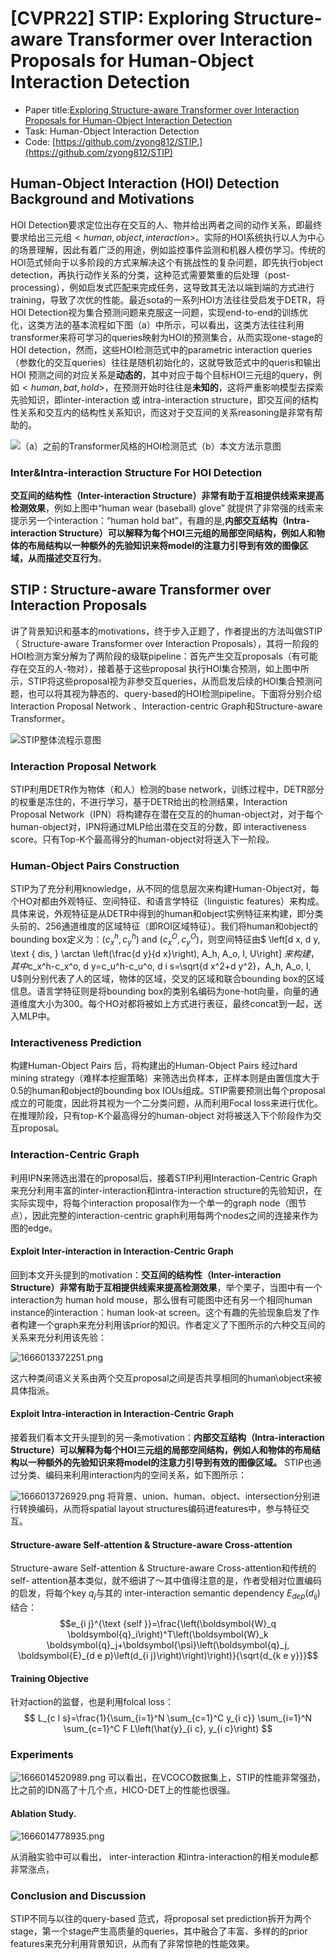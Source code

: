 # [CVPR22] STIP: Exploring Structure-aware Transformer over Interaction Proposals for Human-Object Interaction Detection
* Paper title:[Exploring Structure-aware Transformer over Interaction Proposals for Human-Object Interaction Detection](https://openaccess.thecvf.com/content/CVPR2022/papers/Zhang_Exploring_Structure-Aware_Transformer_Over_Interaction_Proposals_for_Human-Object_Interaction_Detection_CVPR_2022_paper.pdf)
* Task: Human-Object Interaction Detection
* Code: [https://github.com/zyong812/STIP.](https://github.com/zyong812/STIP)




## Human-Object Interaction (HOI) Detection Background and Motivations
HOI Detection要求定位出存在交互的人、物并给出两者之间的动作关系，即最终要求给出三元组$<human,object,interaction>$。实际的HOI系统执行以人为中心的场景理解，因此有着广泛的用途，例如监控事件监测和机器人模仿学习。传统的HOI范式倾向于以多阶段的方式来解决这个有挑战性的复杂问题，即先执行object detection，再执行动作关系的分类，这种范式需要繁重的后处理（post-processing），例如启发式匹配来完成任务，这导致其无法以端到端的方式进行training，导致了次优的性能。最近sota的一系列HOI方法往往受启发于DETR，将HOI Detection视为集合预测问题来克服这一问题，实现end-to-end的训练优化，这类方法的基本流程如下图（a）中所示，可以看出，这类方法往往利用transformer来将可学习的queries映射为HOI的预测集合，从而实现one-stage的HOI detection，然而，这些HOI检测范式中的parametric interaction queries（参数化的交互queries）往往是随机初始化的，这就导致范式中的queris和输出HOI 预测之间的对应关系是**动态的**，其中对应于每个目标HOI三元组的query，例如$<human,bat,hold>$，在预测开始时往往是**未知的**，这将严重影响模型去探索先验知识，即inter-interaction 或 intra-interaction structure，即交互间的结构性关系和交互内的结构性关系知识，而这对于交互间的关系reasoning是非常有帮助的。

![（a）之前的Transformer风格的HOI检测范式（b）本文方法示意图](https://img-blog.csdnimg.cn/da6a1f7438ab44f78b3a3ffe4f84ef3d.png#pic_center)


### Inter&Intra-interaction Structure For HOI Detection
**交互间的结构性（Inter-interaction Structure）非常有助于互相提供线索来提高检测效果**，例如上图中“human wear (baseball) glove” 就提供了非常强的线索来提示另一个interaction：“human hold bat”，有趣的是,**内部交互结构（Intra-interaction Structure）可以解释为每个HOI三元组的局部空间结构，例如人和物体的布局结构以一种额外的先验知识来将model的注意力引导到有效的图像区域，从而描述交互行为**。

## STIP : Structure-aware Transformer over Interaction Proposals
讲了背景知识和基本的motivations，终于步入正题了，作者提出的方法叫做STIP（ Structure-aware Transformer over Interaction Proposals），其将一阶段的HOI检测方案分解为了两阶段的级联pipeline：首先产生交互proposals（有可能存在交互的人-物对），接着基于这些proposal 执行HOI集合预测，如上图中所示，STIP将这些proposal视为非参交互queries，从而启发后续的HOI集合预测问题，也可以将其视为静态的、query-based的HOI检测pipeline。下面将分别介绍Interaction Proposal Network 、Interaction-centric Graph和Structure-aware Transformer。

![STIP整体流程示意图](https://img-blog.csdnimg.cn/4fa457c994774ff4aa4f644c9177d9e0.png#pic_center)
### Interaction Proposal Network
STIP利用DETR作为物体（和人）检测的base network，训练过程中，DETR部分的权重是冻住的，不进行学习，基于DETR给出的检测结果，Interaction Proposal Network（IPN）将构建存在潜在交互的的human-object对，对于每个human-object对，IPN将通过MLP给出潜在交互的分数，即 interactiveness score。只有Top-K个最高得分的human-object对将送入下一阶段。
### Human-Object Pairs Construction
STIP为了充分利用knowledge，从不同的信息层次来构建Human-Object对，每个HO对都由外观特征、空间特征、和语言学特征（linguistic features）来构成。具体来说，外观特征是从DETR中得到的human和object实例特征来构建，即分类头前的、256通道维度的区域特征（即ROI区域特征）。我们将human和object的bounding box定义为：$\left(c_x^h, c_y^h\right)$ and $\left(c_x^O, c_y^O\right)$，则空间特征由$
\left[d x, d y, \text { dis, } \arctan \left(\frac{d y}{d x}\right), A_h, A_o, I, U\right]
$来构建，其中$c_x^h-c_x^o, d y=c_u^h-c_u^o, d i s=\sqrt{d x^2+d y^2}$，$A_h, A_o, I, U$则分别代表了人的区域，物体的区域，交叉的区域和联合bounding box的区域信息。语言学特征则是将bounding box的类别名编码为one-hot向量，向量的通道维度大小为300。每个HO对都将被如上方式进行表征，最终concat到一起，送入MLP中。



### Interactiveness Prediction
构建Human-Object Pairs 后，将构建出的Human-Object Pairs 经过hard mining strategy（难样本挖掘策略）来筛选出负样本，正样本则是由置信度大于0.5的human和object的bounding box IOUs组成。STIP需要预测出每个proposal成立的可能度，因此将其视为一个二分类问题，从而利用Focal loss来进行优化。在推理阶段，只有top-K个最高得分的human-object 对将被送入下个阶段作为交互proposal。

### Interaction-Centric Graph
利用IPN来筛选出潜在的proposal后，接着STIP利用Interaction-Centric Graph来充分利用丰富的inter-interaction和intra-interaction structure的先验知识，在实际实现中，将每个interaction proposal作为一个单一的graph node（图节点），因此完整的interaction-centric graph利用每两个nodes之间的连接来作为图的edge。

#### Exploit Inter-interaction in Interaction-Centric Graph
回到本文开头提到的motivation：**交互间的结构性（Inter-interaction Structure）非常有助于互相提供线索来提高检测效果**，举个栗子，当图中有一个interaction为 human hold mouse，那么很有可能图中还有另一个相同human instance的interaction：human look-at screen。这个有趣的先验现象启发了作者构建一个graph来充分利用该prior的知识。作者定义了下图所示的六种交互间的关系来充分利用该先验：

![1666013372251.png](https://img-blog.csdnimg.cn/be9d77a500514e9bbc07e86f822996cc.png#pic_center)

这六种类间语义关系由两个交互proposal之间是否共享相同的human\object来被具体指派。

#### Exploit Intra-interaction in Interaction-Centric Graph
接着我们看本文开头提到的另一条motivation：**内部交互结构（Intra-interaction Structure）可以解释为每个HOI三元组的局部空间结构，例如人和物体的布局结构以一种额外的先验知识来将model的注意力引导到有效的图像区域。** STIP也通过分类、编码来利用interaction内的空间关系，如下图所示：

![1666013726929.png](https://img-blog.csdnimg.cn/58ec65e94b384e4db4ba5d0917587986.png#pic_center)
将背景、union、human、object、intersection分别进行转换编码，从而将spatial layout structures编码进features中，参与特征交互。

#### Structure-aware Self-attention & Structure-aware Cross-attention
Structure-aware Self-attention & Structure-aware Cross-attention和传统的self- attention基本类似，就不细讲了～其中值得注意的是，作者受相对位置编码的启发，将每个key $q_{j}$与其的 inter-interaction semantic dependency $E_{dep}(d_{ij})$结合：
$$e_{i j}^{\text {self }}=\frac{\left(\boldsymbol{W}_q \boldsymbol{q}_i\right)^T\left(\boldsymbol{W}_k \boldsymbol{q}_j+\boldsymbol{\psi}\left(\boldsymbol{q}_j, \boldsymbol{E}_{d e p}\left(d_{i j}\right)\right)\right)}{\sqrt{d_{k e y}}}$$
#### Training Objective
针对action的监督，也是利用folcal loss：
$$
L_{c l s}=\frac{1}{\sum_{i=1}^N \sum_{c=1}^C y_{i c}} \sum_{i=1}^N \sum_{c=1}^C F L\left(\hat{y}_{i c}, y_{i c}\right)
$$

### Experiments

![1666014520989.png](https://img-blog.csdnimg.cn/0fb8921d61af42b49a5c40784ecab5e7.png#pic_center)
可以看出，在VCOCO数据集上，STIP的性能非常强劲，比之前的IDN高了十几个点，HICO-DET上的性能也很强。
#### Ablation Study.

![1666014778935.png](https://img-blog.csdnimg.cn/e0d79b6702014e98b24be972967d2b15.png#pic_center)


从消融实验中可以看出， inter-interaction 和intra-interaction的相关module都非常涨点，

###  Conclusion and Discussion
STIP不同与以往的query-based 范式，将proposal set prediction拆开为两个stage，第一个stage产生高质量的queries，其中融合了丰富、多样的的prior features来充分利用背景知识，从而有了非常惊艳的性能效果。